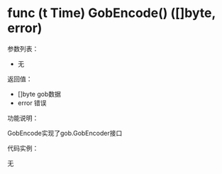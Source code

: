 # func (t Time) GobEncode() ([]byte, error)

参数列表：

- 无

返回值：

- []byte gob数据
- error 错误

功能说明：

GobEncode实现了gob.GobEncoder接口

代码实例：

无